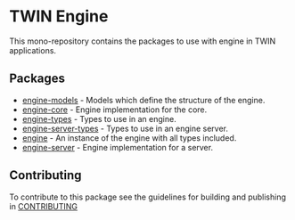# TWIN Engine

This mono-repository contains the packages to use with engine in TWIN applications.

## Packages

- [engine-models](packages/engine-models/README.md) - Models which define the structure of the engine.
- [engine-core](packages/engine-core/README.md) - Engine implementation for the core.
- [engine-types](packages/engine-types/README.md) - Types to use in an engine.
- [engine-server-types](packages/engine-server-types/README.md) - Types to use in an engine server.
- [engine](packages/engine/README.md) - An instance of the engine with all types included.
- [engine-server](packages/engine-server/README.md) - Engine implementation for a server.

## Contributing

To contribute to this package see the guidelines for building and publishing in [CONTRIBUTING](./CONTRIBUTING.md)
